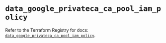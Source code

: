 # `data_google_privateca_ca_pool_iam_policy`

Refer to the Terraform Registry for docs: [`data_google_privateca_ca_pool_iam_policy`](https://registry.terraform.io/providers/hashicorp/google-beta/5.43.0/docs/data-sources/google_privateca_ca_pool_iam_policy).
